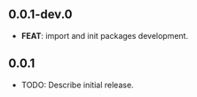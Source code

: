 ## 0.0.1-dev.0

 - **FEAT**: import and init packages development.

## 0.0.1

* TODO: Describe initial release.
